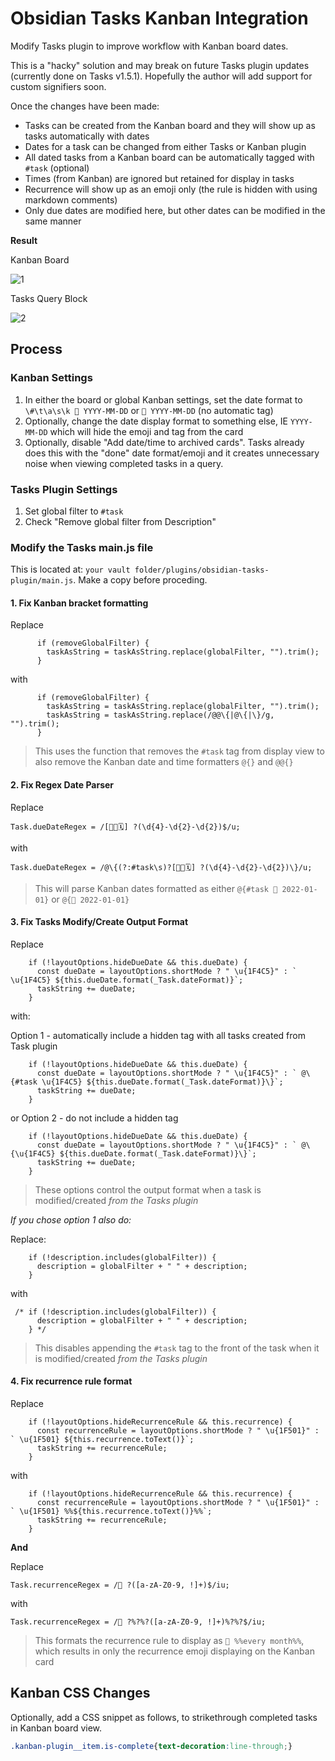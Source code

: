 # Obsidian Tasks Kanban Integration

Modify Tasks plugin to improve workflow with Kanban board dates.

This is a "hacky" solution and may break on future Tasks plugin updates (currently done on Tasks v1.5.1). Hopefully the author will add support for custom signifiers soon.

Once the changes have been made:
- Tasks can be created from the Kanban board and they will show up as tasks automatically with dates
- Dates for a task can be changed from either Tasks or Kanban plugin
- All dated tasks from a Kanban board can be automatically tagged with `#task` (optional)
- Times (from Kanban) are ignored but retained for display in tasks
- Recurrence will show up as an emoji only (the rule is hidden with using markdown comments)
- Only due dates are modified here, but other dates can be modified in the same manner

**Result**

Kanban Board

![1](https://user-images.githubusercontent.com/36019883/167658893-508dbe9a-d458-4655-a46e-24e4d978c519.png)

Tasks Query Block

![2](https://user-images.githubusercontent.com/36019883/167658939-c35679b2-84af-4bb6-820f-4e6a8c887e36.png)

## Process

### Kanban Settings

1. In either the board or global Kanban settings, set the date format to `\#\t\a\s\k 📅 YYYY-MM-DD` or `📅 YYYY-MM-DD` (no automatic tag)
3. Optionally, change the date display format to something else, IE `YYYY-MM-DD` which will hide the emoji and tag from the card
4. Optionally, disable "Add date/time to archived cards". Tasks already does this with the "done" date format/emoji and it creates unnecessary noise when viewing completed tasks in a query.

### Tasks Plugin Settings

1. Set global filter to `#task`
2. Check "Remove global filter from Description"

### Modify the Tasks main.js file

This is located at: `your vault folder/plugins/obsidian-tasks-plugin/main.js`. Make a copy before proceding.

#### 1. Fix Kanban bracket formatting

Replace
```
      if (removeGlobalFilter) {
        taskAsString = taskAsString.replace(globalFilter, "").trim();
      }
```
with
```
      if (removeGlobalFilter) {
        taskAsString = taskAsString.replace(globalFilter, "").trim();
        taskAsString = taskAsString.replace(/@@\{|@\{|\}/g, "").trim();
      }
```

> This uses the function that removes the `#task` tag from display view to also remove the Kanban date and time formatters `@{}` and `@@{}`

#### 2. Fix Regex Date Parser

Replace   
```
Task.dueDateRegex = /[📅📆🗓] ?(\d{4}-\d{2}-\d{2})$/u;
```
with
```
Task.dueDateRegex = /@\{(?:#task\s)?[📅📆🗓] ?(\d{4}-\d{2}-\d{2})\}/u;
```
> This will parse Kanban dates formatted as either `@{#task 📅 2022-01-01}` or `@{📅 2022-01-01}`

#### 3. Fix Tasks Modify/Create Output Format

Replace
```
    if (!layoutOptions.hideDueDate && this.dueDate) {
      const dueDate = layoutOptions.shortMode ? " \u{1F4C5}" : ` \u{1F4C5} ${this.dueDate.format(_Task.dateFormat)}`;
      taskString += dueDate;
    }
```

with:

Option 1 -  automatically include a hidden tag with all tasks created from Task plugin
```
    if (!layoutOptions.hideDueDate && this.dueDate) {
      const dueDate = layoutOptions.shortMode ? " \u{1F4C5}" : ` @\{#task \u{1F4C5} ${this.dueDate.format(_Task.dateFormat)}\}`;
      taskString += dueDate;
    }
```

or Option 2 - do not include a hidden tag
```
    if (!layoutOptions.hideDueDate && this.dueDate) {
      const dueDate = layoutOptions.shortMode ? " \u{1F4C5}" : ` @\{\u{1F4C5} ${this.dueDate.format(_Task.dateFormat)}\}`;
      taskString += dueDate;
    }
```

> These options control the output format when a task is modified/created *from the Tasks plugin*

*If you chose option 1 also do:*
   
Replace:
```
	if (!description.includes(globalFilter)) {
      description = globalFilter + " " + description;
    }
```

with 
```
 /* if (!description.includes(globalFilter)) {
      description = globalFilter + " " + description;
    } */
```

> This disables appending the `#task` tag to the front of the task when it is modified/created *from the Tasks plugin*

#### 4. Fix recurrence rule format
   
   Replace 
```
    if (!layoutOptions.hideRecurrenceRule && this.recurrence) {
      const recurrenceRule = layoutOptions.shortMode ? " \u{1F501}" : ` \u{1F501} ${this.recurrence.toText()}`;
      taskString += recurrenceRule;
    }
```

with
```
    if (!layoutOptions.hideRecurrenceRule && this.recurrence) {
      const recurrenceRule = layoutOptions.shortMode ? " \u{1F501}" : ` \u{1F501} %%${this.recurrence.toText()}%%`;
      taskString += recurrenceRule;
    }
```

**And**

Replace
```
Task.recurrenceRegex = /🔁 ?([a-zA-Z0-9, !]+)$/iu;
```

with
```
Task.recurrenceRegex = /🔁 ?%?%?([a-zA-Z0-9, !]+)%?%?$/iu;
```

> This formats the recurrence rule to display as `🔁 %%every month%%`, which results in only the recurrence emoji displaying on the Kanban card


## Kanban CSS Changes

Optionally, add a CSS snippet as follows, to strikethrough completed tasks in Kanban board view.

```css
.kanban-plugin__item.is-complete{text-decoration:line-through;}
```
